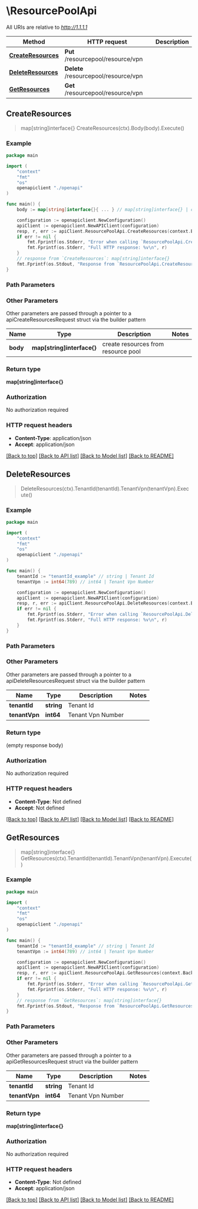 # \ResourcePoolApi

All URIs are relative to *http://1.1.1.1*

Method | HTTP request | Description
------------- | ------------- | -------------
[**CreateResources**](ResourcePoolApi.md#CreateResources) | **Put** /resourcepool/resource/vpn | 
[**DeleteResources**](ResourcePoolApi.md#DeleteResources) | **Delete** /resourcepool/resource/vpn | 
[**GetResources**](ResourcePoolApi.md#GetResources) | **Get** /resourcepool/resource/vpn | 



## CreateResources

> map[string]interface{} CreateResources(ctx).Body(body).Execute()





### Example

```go
package main

import (
    "context"
    "fmt"
    "os"
    openapiclient "./openapi"
)

func main() {
    body := map[string]interface{}{ ... } // map[string]interface{} | create resources from resource pool (optional)

    configuration := openapiclient.NewConfiguration()
    apiClient := openapiclient.NewAPIClient(configuration)
    resp, r, err := apiClient.ResourcePoolApi.CreateResources(context.Background()).Body(body).Execute()
    if err != nil {
        fmt.Fprintf(os.Stderr, "Error when calling `ResourcePoolApi.CreateResources``: %v\n", err)
        fmt.Fprintf(os.Stderr, "Full HTTP response: %v\n", r)
    }
    // response from `CreateResources`: map[string]interface{}
    fmt.Fprintf(os.Stdout, "Response from `ResourcePoolApi.CreateResources`: %v\n", resp)
}
```

### Path Parameters



### Other Parameters

Other parameters are passed through a pointer to a apiCreateResourcesRequest struct via the builder pattern


Name | Type | Description  | Notes
------------- | ------------- | ------------- | -------------
 **body** | **map[string]interface{}** | create resources from resource pool | 

### Return type

**map[string]interface{}**

### Authorization

No authorization required

### HTTP request headers

- **Content-Type**: application/json
- **Accept**: application/json

[[Back to top]](#) [[Back to API list]](../README.md#documentation-for-api-endpoints)
[[Back to Model list]](../README.md#documentation-for-models)
[[Back to README]](../README.md)


## DeleteResources

> DeleteResources(ctx).TenantId(tenantId).TenantVpn(tenantVpn).Execute()





### Example

```go
package main

import (
    "context"
    "fmt"
    "os"
    openapiclient "./openapi"
)

func main() {
    tenantId := "tenantId_example" // string | Tenant Id
    tenantVpn := int64(789) // int64 | Tenant Vpn Number

    configuration := openapiclient.NewConfiguration()
    apiClient := openapiclient.NewAPIClient(configuration)
    resp, r, err := apiClient.ResourcePoolApi.DeleteResources(context.Background()).TenantId(tenantId).TenantVpn(tenantVpn).Execute()
    if err != nil {
        fmt.Fprintf(os.Stderr, "Error when calling `ResourcePoolApi.DeleteResources``: %v\n", err)
        fmt.Fprintf(os.Stderr, "Full HTTP response: %v\n", r)
    }
}
```

### Path Parameters



### Other Parameters

Other parameters are passed through a pointer to a apiDeleteResourcesRequest struct via the builder pattern


Name | Type | Description  | Notes
------------- | ------------- | ------------- | -------------
 **tenantId** | **string** | Tenant Id | 
 **tenantVpn** | **int64** | Tenant Vpn Number | 

### Return type

 (empty response body)

### Authorization

No authorization required

### HTTP request headers

- **Content-Type**: Not defined
- **Accept**: Not defined

[[Back to top]](#) [[Back to API list]](../README.md#documentation-for-api-endpoints)
[[Back to Model list]](../README.md#documentation-for-models)
[[Back to README]](../README.md)


## GetResources

> map[string]interface{} GetResources(ctx).TenantId(tenantId).TenantVpn(tenantVpn).Execute()





### Example

```go
package main

import (
    "context"
    "fmt"
    "os"
    openapiclient "./openapi"
)

func main() {
    tenantId := "tenantId_example" // string | Tenant Id
    tenantVpn := int64(789) // int64 | Tenant Vpn Number

    configuration := openapiclient.NewConfiguration()
    apiClient := openapiclient.NewAPIClient(configuration)
    resp, r, err := apiClient.ResourcePoolApi.GetResources(context.Background()).TenantId(tenantId).TenantVpn(tenantVpn).Execute()
    if err != nil {
        fmt.Fprintf(os.Stderr, "Error when calling `ResourcePoolApi.GetResources``: %v\n", err)
        fmt.Fprintf(os.Stderr, "Full HTTP response: %v\n", r)
    }
    // response from `GetResources`: map[string]interface{}
    fmt.Fprintf(os.Stdout, "Response from `ResourcePoolApi.GetResources`: %v\n", resp)
}
```

### Path Parameters



### Other Parameters

Other parameters are passed through a pointer to a apiGetResourcesRequest struct via the builder pattern


Name | Type | Description  | Notes
------------- | ------------- | ------------- | -------------
 **tenantId** | **string** | Tenant Id | 
 **tenantVpn** | **int64** | Tenant Vpn Number | 

### Return type

**map[string]interface{}**

### Authorization

No authorization required

### HTTP request headers

- **Content-Type**: Not defined
- **Accept**: application/json

[[Back to top]](#) [[Back to API list]](../README.md#documentation-for-api-endpoints)
[[Back to Model list]](../README.md#documentation-for-models)
[[Back to README]](../README.md)

